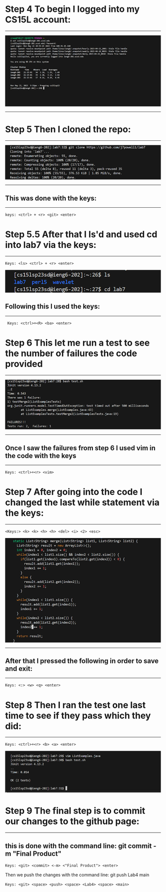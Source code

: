 # Step 4 To begin I logged into my CS15L account:
***
![Image](im1.png)
***
# Step 5 Then I cloned the repo:
***
![Image](im2.png)
***
## This was done with the keys:
***
```plaintext
keys: <ctrl> + <r> <git> <enter>
```

# Step 5.5 After that I ls'd and used cd into lab7 via the keys:
***
```plaintext
Keys: <ls> <ctrl> + <r> <enter>
```
![Image](im3.png)

## Following this I used the keys:
***
```plaintext
 Keys: <ctrl>+<R> <ba> <enter>
```
# Step 6 This let me run a test to see the number of failures the code provided
***
![Image](im4.png)
***
## Once I saw the failures from step 6 I used vim in the code with the keys 
***
```plaintext
Keys: <ctrl>+<r> <vim>
```
# Step 7 After going into the code I changed the last while statement via the keys:
***
```plaintext
<Keys:> <k> <k> <h> <h> <del> <i> <2> <esc>
```
![Image](im5.png)
***
## After that I pressed the following in order to save and exit:
***
```plaintext
Keys: <:> <w> <q> <enter>
```
# Step 8 Then I ran the test one last time to see if they pass which they did:
***
```plaintext
Keys: <ctrl>+<r> <b> <a> <enter>
```
![Image](im6.png)
# Step 9 The final step is to commit our changes to the github page:
***
## this is done with the command line: git commit -m "Final Product"
```plaintext
Keys: <git> <commit> <-m> <"Final Product"> <enter>
```
Then we push the changes with the command line: git push Lab4 main
```plaintext
Keys: <git> <space> <push> <space> <Lab4> <space> <main>
```
